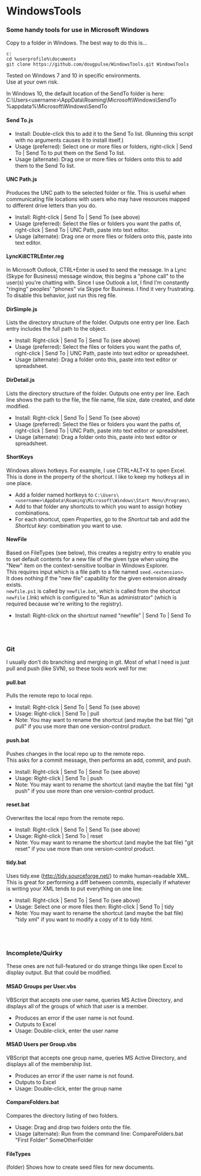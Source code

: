 WindowsTools
============

### Some handy tools for use in Microsoft Windows
Copy to a folder in Windows.  The best way to do this is...
```
c:
cd %userprofile%\documents
git clone https://github.com/dougpulse/WindowsTools.git WindowsTools
```

Tested on Windows 7 and 10 in specific environments.  
Use at your own risk.  

In Windows 10, the default location of the SendTo folder is here:  
C:\Users\<username>\AppData\Roaming\Microsoft\Windows\SendTo  
%appdata%\Microsoft\Windows\SendTo  

#### Send To.js
- Install:  Double-click this to add it to the Send To list.  (Running this script with no arguments causes it to install itself.)
- Usage (preferred):  Select one or more files or folders, right-click | Send To | Send To to put them on the Send To list.
- Usage (alternate):  Drag one or more files or folders onto this to add them to the Send To list.

#### UNC Path.js

Produces the UNC path to the selected folder or file.  This is useful when communicating file locations with users who may have resources mapped to different drive letters than you do.
- Install:  Right-click | Send To | Send To (see above)
- Usage (preferred):  Select the files or folders you want the paths of, right-click | Send To | UNC Path, paste into text editor.
- Usage (alternate):  Drag one or more files or folders onto this, paste into text editor.

#### LyncKillCTRLEnter.reg

In Microsoft Outlook, CTRL+Enter is used to send the message.  In a Lync (Skype for Business) message window, this begins a "phone call" to the user(s) you're chatting with.  Since I use Outlook a lot, I find I'm constantly "ringing" peoples' "phones" via Skype for Business.  I find it very frustrating.  
To disable this behavior, just run this reg file.

#### DirSimple.js
Lists the directory structure of the folder.  Outputs one entry per line.  Each entry includes the full path to the object.
- Install:  Right-click | Send To | Send To (see above)
- Usage (preferred):  Select the files or folders you want the paths of, right-click | Send To | UNC Path, paste into text editor or spreadsheet.
- Usage (alternate):  Drag a folder onto this, paste into text editor or spreadsheet.

#### DirDetail.js
Lists the directory structure of the folder.  Outputs one entry per line.  Each line shows the path to the file, the file name, file size, date created, and date modified.
- Install:  Right-click | Send To | Send To (see above)
- Usage (preferred):  Select the files or folders you want the paths of, right-click | Send To | UNC Path, paste into text editor or spreadsheet.
- Usage (alternate):  Drag a folder onto this, paste into text editor or spreadsheet.

#### ShortKeys
Windows allows hotkeys.  For example, I use CTRL+ALT+X to open Excel.  This is done in the property of the shortcut.  I like to keep my hotkeys all in one place.
- Add a folder named hortkeys to `C:\Users\<username>\AppData\Roaming\Microsoft\Windows\Start Menu\Programs\`
- Add to that folder any shortcuts to which you want to assign hotkey combinations.
- For each shortcut, open *Properties*, go to the *Shortcut* tab and add the *Shortcut key:* combination you want to use.

#### NewFile
Based on FileTypes (see below), this creates a registry entry to enable you to set default contents for a new file of the given type when using the "New" item on the context-sensitive toolbar in Windows Explorer.  
This requires input which is a file path to a file named `seed.<extension>`.  
It does nothing if the "new file" capability for the given extension already exists.  
`newfile.ps1` is called by `newfile.bat`, which is called from the shortcut `newfile` (.lnk) which is configured to "Run as administrator" (which is required because we're writing to the registry).  
- Install:  Right-click on the shortcut named "newfile" | Send To | Send To  


<br /><br />

### Git
I usually don't do branching and merging in git.  Most of what I need is just pull and push (like SVN), so these tools work well for me:  
#### pull.bat
Pulls the remote repo to local repo.
- Install:  Right-click | Send To | Send To (see above)
- Usage:  Right-click | Send To | pull
- Note:  You may want to rename the shortcut (and maybe the bat file) "git pull" if you use more than one version-control product.

#### push.bat
Pushes changes in the local repo up to the remote repo.  
This asks for a commit message, then performs an add, commit, and push.  
- Install:  Right-click | Send To | Send To (see above)
- Usage:  Right-click | Send To | push
- Note:  You may want to rename the shortcut (and maybe the bat file) "git push" if you use more than one version-control product.

#### reset.bat
Overwrites the local repo from the remote repo.   
- Install:  Right-click | Send To | Send To (see above)
- Usage:  Right-click | Send To | reset
- Note:  You may want to rename the shortcut (and maybe the bat file) "git reset" if you use more than one version-control product.


#### tidy.bat
Uses tidy.exe (http://tidy.sourceforge.net/) to make human-readable XML.  This is great for performing a diff between commits, especially if whatever is writing your XML tends to put everything on one line.
- Install:  Right-click | Send To | Send To (see above)
- Usage:  Select one or more files then:  Right-click | Send To | tidy
- Note:  You may want to rename the shortcut (and maybe the bat file) "tidy xml" if you want to modify a copy of it to tidy html.



<br /><br />

### Incomplete/Quirky
These ones are not full-featured or do strange things like open Excel to display output.  But that could be modified.

#### MSAD Groups per User.vbs
VBScript that accepts one user name, queries MS Active Directory, and displays all of the groups of which that user is a member.
- Produces an error if the user name is not found.
- Outputs to Excel
- Usage:  Double-click, enter the user name

#### MSAD Users per Group.vbs
VBScript that accepts one group name, queries MS Active Directory, and displays all of the membership list.
- Produces an error if the user name is not found.
- Outputs to Excel
- Usage:  Double-click, enter the group name

#### CompareFolders.bat
Compares the directory listing of two folders.
- Usage:  Drag and drop two folders onto the file.
- Usage (alternate):  Run from the command line:
    CompareFolders.bat "First Folder" SomeOtherFolder

#### FileTypes
(folder)
Shows how to create seed files for new documents.
